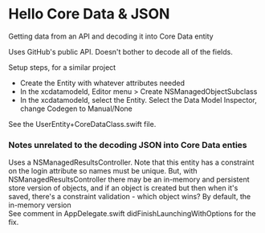 #  Hello Core Data & JSON

Getting data from an API and decoding it into Core Data entity 

Uses GitHub's public API. Doesn't bother to decode all of the fields. 

Setup steps, for a similar project 

- Create the Entity with whatever attributes needed
- In the xcdatamodeld,  Editor menu > Create NSManagedObjectSubclass 
- In the xcdatamodeld, select the Entity.  Select the Data Model Inspector, change Codegen to Manual/None

See the UserEntity+CoreDataClass.swift file. 

### Notes unrelated to the decoding JSON into Core Data enties 

Uses a NSManagedResultsController. 
Note that this entity has a constraint on the login attribute so names must be unique. 
But, with NSManagedResultsController there may be an in-memory and persistent store version of objects, and if an object is created but then when it's saved, there's a constraint validation - which object wins? By default, the in-memory version  
See comment in AppDelegate.swift didFinishLaunchingWithOptions for the fix. 

